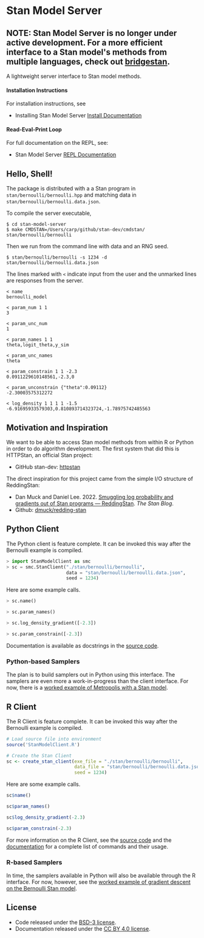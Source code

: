 # Stan Model Server

## NOTE: Stan Model Server is no longer under active development. For a more efficient interface to a Stan model's methods from multiple languages, check out [bridgestan](https://github.com/roualdes/bridgestan).


A lightweight server interface to Stan model methods.

#### Installation Instructions

For installation instructions, see

* Installing Stan Model Server [Install Documentation](doc/INSTALL.md)

#### Read-Eval-Print Loop

For full documentation on the REPL, see:

* Stan Model Server [REPL Documentation](doc/REPL.md)


## Hello, Shell!

The package is distributed with a a Stan program in `stan/bernoulli/bernoulli.hpp` and matching data in `stan/bernoulli/bernoulli.data.json`.

To compile the server executable,

```
$ cd stan-model-server
$ make CMDSTAN=/Users/carp/github/stan-dev/cmdstan/ stan/bernoulli/bernoulli
```

Then we run from the command line with data and an RNG seed.

```
$ stan/bernoulli/bernoulli -s 1234 -d stan/bernoulli/bernoulli.data.json
```

The lines marked with `<` indicate input from the user and the unmarked lines are responses from the server.

```
< name
bernoulli_model

< param_num 1 1
3

< param_unc_num
1

< param_names 1 1
theta,logit_theta,y_sim

< param_unc_names
theta

< param_constrain 1 1 -2.3
0.0911229610148561,-2.3,0

< param_unconstrain {"theta":0.09112}
-2.30003575312272

< log_density 1 1 1 1 -1.5
-6.91695933579303,0.810893714323724,-1.78975742485563
```


## Motivation and Inspiration

We want to be able to access Stan model methods from within R or Python in order to do algorithm development.  The first system that did this is HTTPStan, an official Stan project:

* GitHub stan-dev: [httpstan](https://github.com/stan-dev/httpstan)

The direct inspiration for this project came from the simple I/O structure of ReddingStan:

* Dan Muck and Daniel Lee. 2022. [Smuggling log probability and gradients out of Stan programs — ReddingStan](https://blog.mc-stan.org/2022/03/24/smuggling-log-probability-and-gradients-out-of-stan-programs-reddingstan/). *The Stan Blog*.
* Github: [dmuck/redding-stan](https://github.com/dmuck/redding-stan) 

## Python Client

The Python client is feature complete. It can be invoked this way after the Bernoulli example is compiled.

```python
> import StanModelClient as smc
> sc = smc.StanClient("./stan/bernoulli/bernoulli",
                      data = "stan/bernoulli/bernoulli.data.json",
                      seed = 1234)
```

Here are some example calls.

```python
> sc.name()

> sc.param_names()

> sc.log_density_gradient([-2.3])

> sc.param_constrain([-2.3])
```

Documentation is available as docstrings in the [source code](StanModelClient.py).

### Python-based Samplers

The plan is to build samplers out in Python using this interface.  The samplers are even more a work-in-progress than the client interface. For now, there is a [worked example of Metropolis with a Stan model](example.py).

## R Client

The R Client is feature complete. It can be invoked this way after the Bernoulli example is compiled.

```R
# Load source file into environment
source('StanModelClient.R')

# Create the Stan Client 
sc <- create_stan_client(exe_file = "./stan/bernoulli/bernoulli", 
                         data_file = "stan/bernoulli/bernoulli.data.json", 
                         seed = 1234)

```

Here are some example calls.

```R
sc$name()

sc$param_names()

sc$log_density_gradient(-2.3)

sc$param_constrain(-2.3)
```

For more information on the R Client, see the [source code](StanModelClient.R) and the [documentation](./doc/R-CLIENT.md) for a complete list of commands and their usage.

### R-based Samplers

In time, the samplers available in Python will also be available through the R interface. For now, however, see the [worked example of gradient descent on the Bernoulli Stan model](example.R). 

## License

* Code released under the [BSD-3 license](LICENSE).
* Documentation released under the
  [CC BY 4.0 license](https://creativecommons.org/licenses/by/4.0/).
